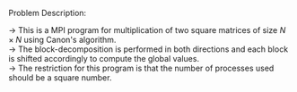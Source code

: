 Problem Description:  

-> This is a MPI program for multiplication of two square matrices of size $N \times N$ using Canon's algorithm.  
-> The block-decomposition is performed in both directions and each block is shifted accordingly to compute the global values.    
-> The restriction for this program is that the number of processes used should be a square number.  
